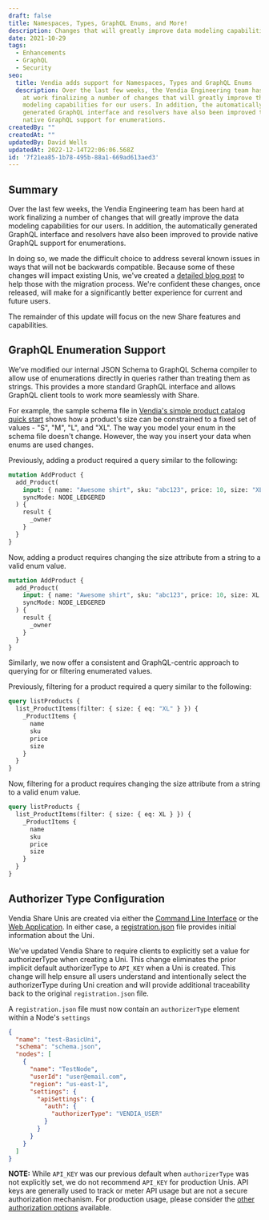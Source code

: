 ```yaml
---
draft: false
title: Namespaces, Types, GraphQL Enums, and More!
description: Changes that will greatly improve data modeling capabilities for our users
date: 2021-10-29
tags:
  - Enhancements
  - GraphQL
  - Security
seo:
  title: Vendia adds support for Namespaces, Types and GraphQL Enums
  description: Over the last few weeks, the Vendia Engineering team has been hard
    at work finalizing a number of changes that will greatly improve the data
    modeling capabilities for our users. In addition, the automatically
    generated GraphQL interface and resolvers have also been improved to provide
    native GraphQL support for enumerations.
createdBy: ""
createdAt: ""
updatedBy: David Wells
updatedAt: 2022-12-14T22:06:06.568Z
id: '7f21ea85-1b78-495b-88a1-669ad613aed3'
---
```


## Summary

Over the last few weeks, the Vendia Engineering team has been hard at work finalizing a number of changes that will greatly improve the data modeling capabilities for our users.  In addition, the automatically generated GraphQL interface and resolvers have also been improved to provide native GraphQL support for enumerations.

In doing so, we made the difficult choice to address several known issues in ways that will not be backwards compatible.  Because some of these changes will impact existing Unis, we've created a [detailed blog post](https://www.vendia.com/blog/open-beta-changes) to help those with the migration process.  We're confident these changes, once released, will make for a significantly better experience for current and future users.

The remainder of this update will focus on the new Share features and capabilities.


## GraphQL Enumeration Support

We’ve modified our internal JSON Schema to GraphQL Schema compiler to allow use of enumerations directly in queries rather than treating them as strings.  This provides a more standard GraphQL interface and allows GraphQL client tools to work more seamlessly with Share.

For example, the sample schema file in [Vendia's simple product catalog quick start](https://www.vendia.com/docs/share/quickstart/simple-product-catalog) shows how a product's size can be constrained to a fixed set of values - "S", "M", "L", and "XL". The way you model your enum in the schema file doesn't change. However, the way you insert your data when enums are used changes.

Previously, adding a product required a query similar to the following:

```graphql
mutation AddProduct {
  add_Product(
    input: { name: "Awesome shirt", sku: "abc123", price: 10, size: "XL" }
    syncMode: NODE_LEDGERED
  ) {
    result {
      _owner
    }
  }
}
```

Now, adding a product requires changing the size attribute from a string to a valid enum value.

```graphql
mutation AddProduct {
  add_Product(
    input: { name: "Awesome shirt", sku: "abc123", price: 10, size: XL }
    syncMode: NODE_LEDGERED
  ) {
    result {
      _owner
    }
  }
}
```

Similarly, we now offer a consistent and GraphQL-centric approach to querying for or filtering enumerated values.

Previously, filtering for a product required a query similar to the following:

```graphql
query listProducts {
  list_ProductItems(filter: { size: { eq: "XL" } }) {
    _ProductItems {
      name
      sku
      price
      size
    }
  }
}
```

Now, filtering for a product requires changing the size attribute from a string to a valid enum value.

```graphql
query listProducts {
  list_ProductItems(filter: { size: { eq: XL } }) {
    _ProductItems {
      name
      sku
      price
      size
    }
  }
}
```


## Authorizer Type Configuration

Vendia Share Unis are created via either the [Command Line Interface](https://www.vendia.com/docs/share/cli) or the [Web Application](https://share.vendia.net/).  In either case, a [registration.json](https://www.vendia.com/docs/share/cli/guide#format-of-the-registration-schema-and-initial-state-files) file provides initial information about the Uni.

We've updated Vendia Share to require clients to explicitly set a value for authorizerType when creating a Uni.  This change eliminates the prior implicit default authorizerType to `API_KEY` when a Uni is created.  This change will help ensure all users understand and intentionally select the authorizerType during Uni creation and will provide additional traceability back to the original `registration.json` file.

A `registration.json` file must now contain an `authorizerType` element within a Node's `settings`

```json
{
  "name": "test-BasicUni",
  "schema": "schema.json",
  "nodes": [
    {
      "name": "TestNode",
      "userId": "user@email.com",
      "region": "us-east-1",
      "settings": {
        "apiSettings": {
          "auth": {
            "authorizerType": "VENDIA_USER"
          }
        }
      }
    }
  ]
}
```

**NOTE:** While `API_KEY` was our previous default when `authorizerType` was not explicitly set, we do not recommend `API_KEY` for production Unis. API keys are generally used to track or meter API usage but are not a secure authorization mechanism.  For production usage, please consider the [other authorization options](https://www.vendia.com/docs/share/node-authentication) available.
